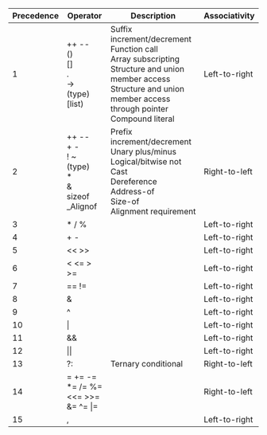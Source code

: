 | Precedence | Operator                                                      | Description                                                                                                                                                                     | Associativity |
|------------|---------------------------------------------------------------|---------------------------------------------------------------------------------------------------------------------------------------------------------------------------------|---------------|
| 1          | ++ --<br>()<br>[]<br>.<br>-><br>(type)[list)                  | Suffix increment/decrement<br>Function call<br>Array subscripting<br>Structure and union member access<br>Structure and union member access through pointer<br>Compound literal | Left-to-right |
| 2          | ++ --<br>+ -<br>! ~<br>(type)<br>*<br>&<br>sizeof<br>_Alignof | Prefix increment/decrement<br>Unary plus/minus<br>Logical/bitwise not<br>Cast<br>Dereference<br>Address-of<br>Size-of<br>Alignment requirement                                  | Right-to-left |
| 3          | * / %                                                         |                                                                                                                                                                                 | Left-to-right |
| 4          | + -                                                           |                                                                                                                                                                                 | Left-to-right |
| 5          | << >>                                                         |                                                                                                                                                                                 | Left-to-right |
| 6          | < <= > >=                                                     |                                                                                                                                                                                 | Left-to-right |
| 7          | == !=                                                         |                                                                                                                                                                                 | Left-to-right |
| 8          | &                                                             |                                                                                                                                                                                 | Left-to-right |
| 9          | ^                                                             |                                                                                                                                                                                 | Left-to-right |
| 10         | \|                                                            |                                                                                                                                                                                 | Left-to-right |
| 11         | &&                                                            |                                                                                                                                                                                 | Left-to-right |
| 12         | \|\|                                                          |                                                                                                                                                                                 | Left-to-right |
| 13         | ?:                                                            | Ternary conditional                                                                                                                                                             | Right-to-left |
| 14         | = += -= *= /= %=<br><<= >>= &= ^= \|=                         |                                                                                                                                                                                 | Right-to-left |
| 15         | ,                                                             |                                                                                                                                                                                 | Left-to-right |